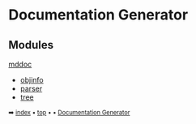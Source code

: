 # Documentation Generator

## Modules

[mddoc](mddoc---mddoc.md#mddoc)
- [objinfo](objin---objinfo.md#objinfo)
- [parser](parse---parser.md#parser)
- [tree](tree---tree.md#tree)



<sub>:arrow_right: [index](index.md) :black_small_square: [top](#documentation_generator) :black_small_square:  :black_small_square: [Documentation Generator](#documentation_generator)</sub>

